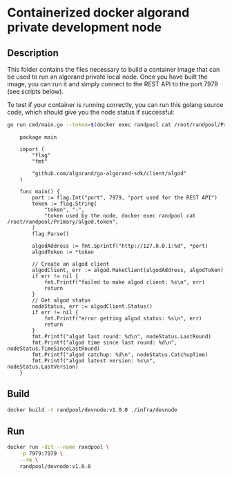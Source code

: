 # Containerized docker algorand private development node

## Description

This folder contains the files necessary to build a container image that can be used to run an algorand private local node.
Once you have built the image, you can run it and simply connect to the REST API to the port 7979 (see scripts below).

To test if your container is running correctly, you can run this golang source code, which should give you the node status if successful:

```bash
go run cmd/main.go --token=$(docker exec randpool cat /root/randpool/Primary/algod.token) --port=7979
```

```golang
    package main

    import (
        "flag"
        "fmt"

        "github.com/algorand/go-algorand-sdk/client/algod"
    )

    func main() {
        port := flag.Int("port", 7979, "port used for the REST API")
        token := flag.String(
            "token", "-",
            "token used by the node, docker exec randpool cat /root/randpool/Primary/algod.token",
        )
        flag.Parse()

        algodAddress := fmt.Sprintf("http://127.0.0.1:%d", *port)
        algodToken := *token

        // Create an algod client
        algodClient, err := algod.MakeClient(algodAddress, algodToken)
        if err != nil {
            fmt.Printf("failed to make algod client: %s\n", err)
            return
        }
        // Get algod status
        nodeStatus, err := algodClient.Status()
        if err != nil {
            fmt.Printf("error getting algod status: %s\n", err)
            return
        }
        fmt.Printf("algod last round: %d\n", nodeStatus.LastRound)
        fmt.Printf("algod time since last round: %d\n", nodeStatus.TimeSinceLastRound)
        fmt.Printf("algod catchup: %d\n", nodeStatus.CatchupTime)
        fmt.Printf("algod latest version: %s\n", nodeStatus.LastVersion)
    }
```

## Build

```bash
docker build -t randpool/devnode:v1.0.0 ./infra/devnode
```

## Run

```bash
docker run -dit --name randpool \
    -p 7979:7979 \
    --rm \
    randpool/devnode:v1.0.0
```
